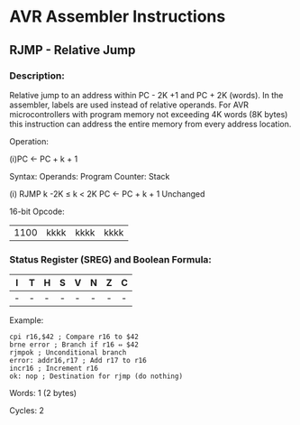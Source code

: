 AVR Assembler Instructions
==========================

RJMP - Relative Jump
--------------------

### <a href="" id="N1820A"></a> Description:

Relative jump to an address within PC - 2K +1 and PC + 2K (words). In the assembler, labels are used instead of relative operands. For AVR microcontrollers with program memory not exceeding 4K words (8K bytes) this instruction can address the entire memory from every address location.

Operation:

(i)PC ← PC + k + 1

Syntax: Operands: Program Counter: Stack

(i) RJMP k -2K ≤ k &lt; 2K PC ← PC + k + 1 Unchanged

16-bit Opcode:

|      |      |      |      |
|------|------|------|------|
| 1100 | kkkk | kkkk | kkkk |

### <a href="" id="N1823D"></a> Status Register (SREG) and Boolean Formula:

| I   | T   | H   | S   | V   | N   | Z   | C   |
|-----|-----|-----|-----|-----|-----|-----|-----|
| -   | -   | -   | -   | -   | -   | -   | -   |

Example:

``` programlisting
cpi r16,$42 ; Compare r16 to $42
brne error ; Branch if r16 ⇔ $42
rjmpok ; Unconditional branch
error: addr16,r17 ; Add r17 to r16
incr16 ; Increment r16
ok: nop ; Destination for rjmp (do nothing)
```

Words: 1 (2 bytes)

Cycles: 2
